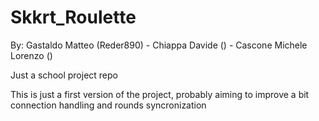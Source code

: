 # Skkrt_Roulette

By: Gastaldo Matteo (Reder890) - Chiappa Davide () - Cascone Michele Lorenzo ()

Just a school project repo

This is just a first version of the project, probably aiming to improve a bit connection handling and rounds syncronization
